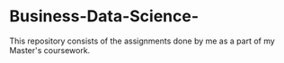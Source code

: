 # Business-Data-Science-
This repository consists of the assignments done by me as a part of my Master's coursework.
